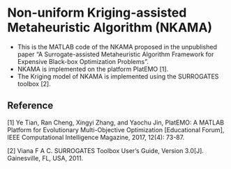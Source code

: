 # Non-uniform Kriging-assisted Metaheuristic Algorithm (NKAMA)
- This is the MATLAB code of the NKAMA proposed in the unpublished paper “A Surrogate-assisted Metaheuristic Algorithm Framework for Expensive Black-box Optimization Problems”.
- NKAMA is implemented on the platform PlatEMO [1].
- The Kriging model of NKAMA is implemented using the SURROGATES toolbox [2].
## Reference
[1] Ye Tian, Ran Cheng, Xingyi Zhang, and Yaochu Jin, PlatEMO: A MATLAB Platform for Evolutionary Multi-Objective Optimization [Educational Forum], IEEE Computational Intelligence Magazine, 2017, 12(4): 73-87.

[2] Viana F A C. SURROGATES Toolbox User’s Guide, Version 3.0[J]. Gainesville, FL, USA, 2011.
